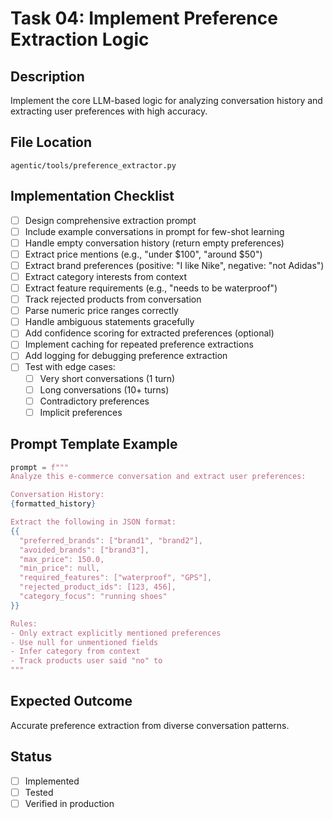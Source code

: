 # Task 04: Implement Preference Extraction Logic

## Description
Implement the core LLM-based logic for analyzing conversation history and extracting user preferences with high accuracy.

## File Location
`agentic/tools/preference_extractor.py`

## Implementation Checklist

- [ ] Design comprehensive extraction prompt
- [ ] Include example conversations in prompt for few-shot learning
- [ ] Handle empty conversation history (return empty preferences)
- [ ] Extract price mentions (e.g., "under $100", "around $50")
- [ ] Extract brand preferences (positive: "I like Nike", negative: "not Adidas")
- [ ] Extract category interests from context
- [ ] Extract feature requirements (e.g., "needs to be waterproof")
- [ ] Track rejected products from conversation
- [ ] Parse numeric price ranges correctly
- [ ] Handle ambiguous statements gracefully
- [ ] Add confidence scoring for extracted preferences (optional)
- [ ] Implement caching for repeated preference extractions
- [ ] Add logging for debugging preference extraction
- [ ] Test with edge cases:
  - [ ] Very short conversations (1 turn)
  - [ ] Long conversations (10+ turns)
  - [ ] Contradictory preferences
  - [ ] Implicit preferences

## Prompt Template Example
```python
prompt = f"""
Analyze this e-commerce conversation and extract user preferences:

Conversation History:
{formatted_history}

Extract the following in JSON format:
{{
  "preferred_brands": ["brand1", "brand2"],
  "avoided_brands": ["brand3"],
  "max_price": 150.0,
  "min_price": null,
  "required_features": ["waterproof", "GPS"],
  "rejected_product_ids": [123, 456],
  "category_focus": "running shoes"
}}

Rules:
- Only extract explicitly mentioned preferences
- Use null for unmentioned fields
- Infer category from context
- Track products user said "no" to
"""
```

## Expected Outcome
Accurate preference extraction from diverse conversation patterns.

## Status
- [ ] Implemented
- [ ] Tested
- [ ] Verified in production
